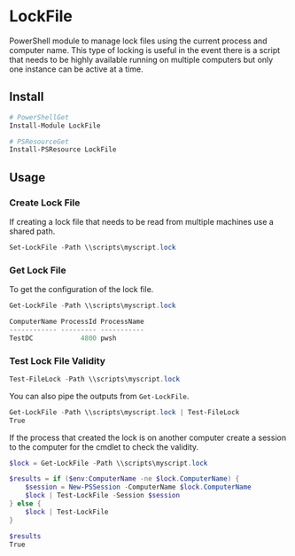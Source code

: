 # LockFile

PowerShell module to manage lock files using the current process and computer name.
This type of locking is useful in the event there is a script that needs to be highly available running on multiple computers but only one instance can be active at a time.

## Install

```powershell
# PowerShellGet
Install-Module LockFile

# PSResourceGet
Install-PSResource LockFile
```

## Usage

### Create Lock File

If creating a lock file that needs to be read from multiple machines use a shared path.

```powershell
Set-LockFile -Path \\scripts\myscript.lock
```

### Get Lock File

To get the configuration of the lock file.

```powershell
Get-LockFile -Path \\scripts\myscript.lock

ComputerName ProcessId ProcessName
------------ --------- -----------
TestDC            4800 pwsh
```

### Test Lock File Validity

```powershell
Test-FileLock -Path \\scripts\myscript.lock
```

You can also pipe the outputs from `Get-LockFile`.

```powershell
Get-LockFile -Path \\scripts\myscript.lock | Test-FileLock
True
```

If the process that created the lock is on another computer
create a session to the computer for the cmdlet to check the validity.

```powershell
$lock = Get-LockFile -Path \\scripts\myscript.lock

$results = if ($env:ComputerName -ne $lock.ComputerName) {
    $session = New-PSSession -ComputerName $lock.ComputerName
    $lock | Test-LockFile -Session $session
} else {
    $lock | Test-LockFile
}

$results
True
```
